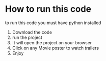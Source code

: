 # How to run this code 

to run this code you must have python installed 

1. Download the code 
2. run the project
3. It will open the project on your browser 
4. Click on any Movie poster to watch trailers
5. Enjoy

